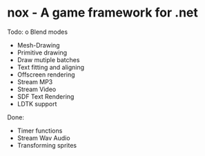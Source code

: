 # nox - A game framework for .net

Todo:
o Blend modes
- Mesh-Drawing
- Primitive drawing
- Draw mutiple batches
- Text fitting and aligning
- Offscreen rendering
- Stream MP3
- Stream Video
- SDF Text Rendering
- LDTK support

Done:
- Timer functions
- Stream Wav Audio 
- Transforming sprites